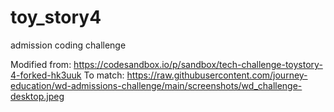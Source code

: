 # toy_story4
admission coding challenge

Modified from: https://codesandbox.io/p/sandbox/tech-challenge-toystory-4-forked-hk3uuk
To match: https://raw.githubusercontent.com/journey-education/wd-admissions-challenge/main/screenshots/wd_challenge-desktop.jpeg
